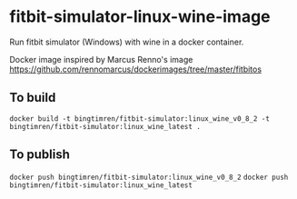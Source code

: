# fitbit-simulator-linux-wine-image
Run fitbit simulator (Windows) with wine in a docker container.

Docker image inspired by Marcus Renno's image https://github.com/rennomarcus/dockerimages/tree/master/fitbitos

## To build
`docker build -t bingtimren/fitbit-simulator:linux_wine_v0_8_2 -t bingtimren/fitbit-simulator:linux_wine_latest .`

## To publish
`docker push bingtimren/fitbit-simulator:linux_wine_v0_8_2`
`docker push bingtimren/fitbit-simulator:linux_wine_latest`